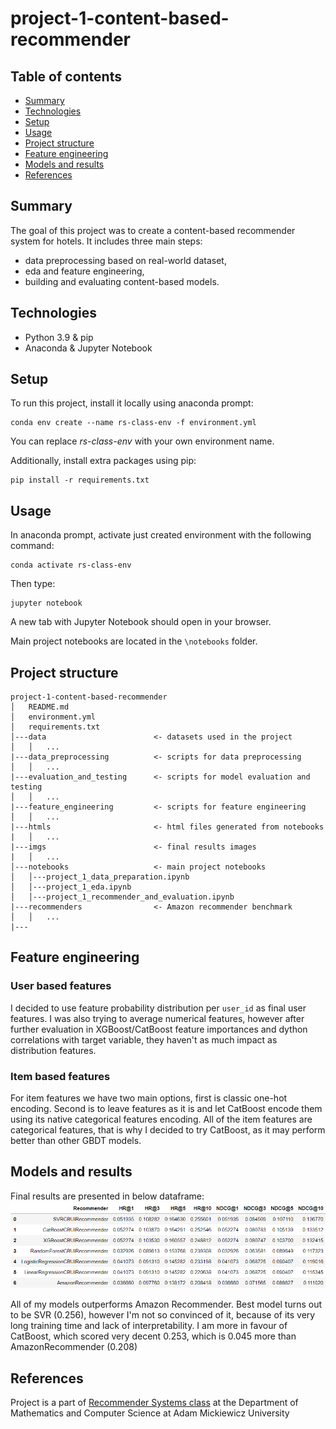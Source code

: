 # project-1-content-based-recommender

## Table of contents
* [Summary](#summary)
* [Technologies](#technologies)
* [Setup](#setup)
* [Usage](#usage)
* [Project structure](#project-structure)
* [Feature engineering](#feature-engineering)
* [Models and results](#models-and-results)
* [References](#references)

## Summary
The goal of this project was to create a content-based recommender system for hotels. 
It includes three main steps:
- data preprocessing based on real-world dataset,
- eda and feature engineering,
- building and evaluating content-based models.

## Technologies
* Python 3.9 & pip
* Anaconda & Jupyter Notebook

## Setup
To run this project, install it locally using anaconda prompt:
```
conda env create --name rs-class-env -f environment.yml
```
You can replace *rs-class-env* with your own environment name.

Additionally, install extra packages using pip:
```
pip install -r requirements.txt
```

## Usage
In anaconda prompt, activate just created environment with the following command:
```
conda activate rs-class-env
```
Then type:
```
jupyter notebook
```
A new tab with Jupyter Notebook should open in your browser.

Main project notebooks are located in the `\notebooks` folder.

## Project structure
```
project-1-content-based-recommender
│   README.md
│   environment.yml
│   requirements.txt
│---data                        <- datasets used in the project
│   │   ...
|---data_preprocessing          <- scripts for data preprocessing
│   │   ...
|---evaluation_and_testing      <- scripts for model evaluation and testing
│   │   ...
|---feature_engineering         <- scripts for feature engineering
│   │   ...
|---htmls                       <- html files generated from notebooks
|   │   ...
|---imgs                        <- final results images
|   │   ...
│---notebooks                   <- main project notebooks
│   │---project_1_data_preparation.ipynb
│   │---project_1_eda.ipynb
│   │---project_1_recommender_and_evaluation.ipynb
|---recommenders                <- Amazon recommender benchmark
│   │   ...
|---
```

## Feature engineering

### User based features
I decided to use feature probability distribution per `user_id` as final user features.
I was also trying to average numerical features, however after further evaluation in XGBoost/CatBoost feature importances
and dython correlations with target variable, they haven't as much impact as distribution features.

### Item based features
For item features we have two main options, first is classic one-hot encoding.
Second is to leave features as it is and let CatBoost encode them using its native categorical features encoding. 
All of the item features are categorical features, that is why I decided to try CatBoost, as it may perform better than other GBDT models.


## Models and results
Final results are presented in below dataframe:
![final-results](imgs/final-results.png)

All of my models outperforms Amazon Recommender. 
Best model turns out to be SVR (0.256), however I'm not so convinced of it,
because of its very long training time and lack of interpretability.
I am more in favour of CatBoost, which scored very decent 0.253, which is 0.045 more than AmazonRecommender (0.208)

## References
Project is a part of [Recommender Systems class](https://github.com/PiotrZiolo/recommender-systems-class)
at the Department of Mathematics and Computer Science at Adam Mickiewicz University




